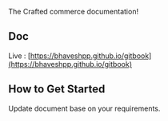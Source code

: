 The Crafted commerce documentation!

## Doc

Live : [https://bhaveshpp.github.io/gitbook](https://bhaveshpp.github.io/gitbook)

## How to Get Started

Update document base on your requirements.

